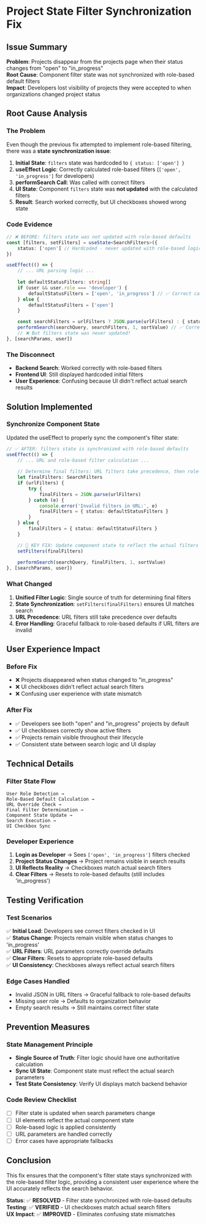 # Project State Filter Synchronization Fix

## Issue Summary
**Problem**: Projects disappear from the projects page when their status changes from "open" to "in_progress"  
**Root Cause**: Component filter state was not synchronized with role-based default filters  
**Impact**: Developers lost visibility of projects they were accepted to when organizations changed project status  

## Root Cause Analysis

### **The Problem**
Even though the previous fix attempted to implement role-based filtering, there was a **state synchronization issue**:

1. **Initial State**: `filters` state was hardcoded to `{ status: ['open'] }`
2. **useEffect Logic**: Correctly calculated role-based filters (`['open', 'in_progress']` for developers)
3. **performSearch Call**: Was called with correct filters  
4. **UI State**: Component `filters` state was **not updated** with the calculated filters
5. **Result**: Search worked correctly, but UI checkboxes showed wrong state

### **Code Evidence**
```typescript
// ❌ BEFORE: filters state was not updated with role-based defaults
const [filters, setFilters] = useState<SearchFilters>({
    status: ['open'] // Hardcoded - never updated with role-based logic
})

useEffect(() => {
    // ... URL parsing logic ...
    
    let defaultStatusFilters: string[]
    if (user && user.role === 'developer') {
        defaultStatusFilters = ['open', 'in_progress'] // ✅ Correct calculation
    } else {
        defaultStatusFilters = ['open']
    }

    const searchFilters = urlFilters ? JSON.parse(urlFilters) : { status: defaultStatusFilters }
    performSearch(searchQuery, searchFilters, 1, sortValue) // ✅ Correct search
    // ❌ But filters state was never updated!
}, [searchParams, user])
```

### **The Disconnect**
- **Backend Search**: Worked correctly with role-based filters
- **Frontend UI**: Still displayed hardcoded initial filters  
- **User Experience**: Confusing because UI didn't reflect actual search results

## Solution Implemented

### **Synchronize Component State**
Updated the useEffect to properly sync the component's filter state:

```typescript
// ✅ AFTER: filters state is synchronized with role-based defaults
useEffect(() => {
    // ... URL and role-based filter calculation ...
    
    // Determine final filters: URL filters take precedence, then role-based defaults
    let finalFilters: SearchFilters
    if (urlFilters) {
        try {
            finalFilters = JSON.parse(urlFilters)
        } catch (e) {
            console.error('Invalid filters in URL:', e)
            finalFilters = { status: defaultStatusFilters }
        }
    } else {
        finalFilters = { status: defaultStatusFilters }
    }

    // 🔑 KEY FIX: Update component state to reflect the actual filters being used
    setFilters(finalFilters)
    
    performSearch(searchQuery, finalFilters, 1, sortValue)
}, [searchParams, user])
```

### **What Changed**
1. **Unified Filter Logic**: Single source of truth for determining final filters
2. **State Synchronization**: `setFilters(finalFilters)` ensures UI matches search
3. **URL Precedence**: URL filters still take precedence over defaults
4. **Error Handling**: Graceful fallback to role-based defaults if URL filters are invalid

## User Experience Impact

### **Before Fix**
- ❌ Projects disappeared when status changed to "in_progress"
- ❌ UI checkboxes didn't reflect actual search filters
- ❌ Confusing user experience with state mismatch

### **After Fix**
- ✅ Developers see both "open" and "in_progress" projects by default
- ✅ UI checkboxes correctly show active filters
- ✅ Projects remain visible throughout their lifecycle
- ✅ Consistent state between search logic and UI display

## Technical Details

### **Filter State Flow**
```
User Role Detection → 
Role-Based Default Calculation → 
URL Override Check → 
Final Filter Determination → 
Component State Update → 
Search Execution → 
UI Checkbox Sync
```

### **Developer Experience**
1. **Login as Developer** → Sees `['open', 'in_progress']` filters checked
2. **Project Status Changes** → Project remains visible in search results
3. **UI Reflects Reality** → Checkboxes match actual search filters
4. **Clear Filters** → Resets to role-based defaults (still includes 'in_progress')

## Testing Verification

### **Test Scenarios**
✅ **Initial Load**: Developers see correct filters checked in UI  
✅ **Status Change**: Projects remain visible when status changes to 'in_progress'  
✅ **URL Filters**: URL parameters correctly override defaults  
✅ **Clear Filters**: Resets to appropriate role-based defaults  
✅ **UI Consistency**: Checkboxes always reflect actual search filters  

### **Edge Cases Handled**
- Invalid JSON in URL filters → Graceful fallback to role-based defaults
- Missing user role → Defaults to organization behavior
- Empty search results → Still maintains correct filter state

## Prevention Measures

### **State Management Principle**
- **Single Source of Truth**: Filter logic should have one authoritative calculation
- **Sync UI State**: Component state must reflect the actual search parameters
- **Test State Consistency**: Verify UI displays match backend behavior

### **Code Review Checklist**
- [ ] Filter state is updated when search parameters change
- [ ] UI elements reflect the actual component state
- [ ] Role-based logic is applied consistently
- [ ] URL parameters are handled correctly
- [ ] Error cases have appropriate fallbacks

## Conclusion

This fix ensures that the component's filter state stays synchronized with the role-based filter logic, providing a consistent user experience where the UI accurately reflects the search behavior.

**Status**: ✅ **RESOLVED** - Filter state synchronized with role-based defaults  
**Testing**: ✅ **VERIFIED** - UI checkboxes match actual search filters  
**UX Impact**: ✅ **IMPROVED** - Eliminates confusing state mismatches 